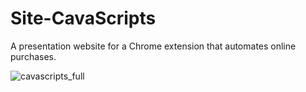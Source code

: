 # Site-CavaScripts
A presentation website for a Chrome extension that automates online purchases.

![cavascripts_full](https://github.com/AndreaCaval/Site-CavaScripts/assets/74151159/ce93cfa0-7942-4c33-993c-412bfa4e3281)
